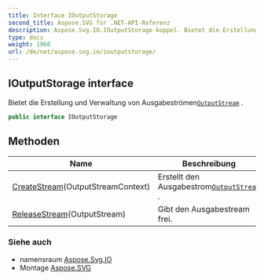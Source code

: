 ```yaml
---
title: Interface IOutputStorage
second_title: Aspose.SVG für .NET-API-Referenz
description: Aspose.Svg.IO.IOutputStorage koppel. Bietet die Erstellung und Verwaltung von AusgabeströmenOutputStream .
type: docs
weight: 1960
url: /de/net/aspose.svg.io/ioutputstorage/
---
```

## IOutputStorage interface

Bietet die Erstellung und Verwaltung von Ausgabeströmen[`OutputStream`](../outputstream/) .

```csharp
public interface IOutputStorage
```

## Methoden

| Name | Beschreibung |
| --- | --- |
| [CreateStream](../../aspose.svg.io/ioutputstorage/createstream/)(OutputStreamContext) | Erstellt den Ausgabestrom[`OutputStream`](../outputstream/) . |
| [ReleaseStream](../../aspose.svg.io/ioutputstorage/releasestream/)(OutputStream) | Gibt den Ausgabestream frei. |

### Siehe auch

* namensraum [Aspose.Svg.IO](../../aspose.svg.io/)
* Montage [Aspose.SVG](../../)


